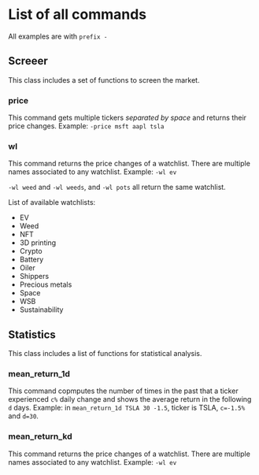 # List of all commands
All examples are with `prefix -`


## Screeer 
This class includes a set of functions to screen the market.

### price
This command gets multiple tickers _separated by space_ and returns their price changes. Example: `-price msft aapl tsla`

### wl
This command returns the price changes of a watchlist. There are multiple names associated to any watchlist. Example: `-wl ev`

`-wl weed` and `-wl weeds`, and `-wl pots` all return the same watchlist. 

List of available watchlists:
- EV
- Weed
- NFT
- 3D printing
- Crypto
- Battery
- Oiler
- Shippers
- Precious metals
- Space
- WSB
- Sustainability

## Statistics
This class includes a list of functions for statistical analysis. 

### mean_return_1d
This command copmputes the number of times in the past that a ticker experienced `c%` daily change and shows the average return in the following `d` days. Example: in `mean_return_1d TSLA 30 -1.5`, ticker is TSLA, `c=-1.5%` and `d=30`. 




### mean_return_kd
This command returns the price changes of a watchlist. There are multiple names associated to any watchlist. Example: `-wl ev`

